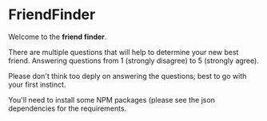 # FriendFinder

Welcome to the **friend finder**.

There are multiple questions that will help to determine your new best friend.  Answering questions from 1 (strongly disagree) to 5 (strongly agree).

Please don't think too deply on answering the questions; best to go with your first instinct.

You'll need to install some NPM packages (please see the json dependencies for the requirements.
